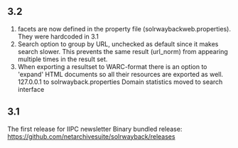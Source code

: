3.2
-----
1) facets are now  defined in the property file (solrwaybackweb.properties). They were hardcoded in 3.1
2) Search option to group by URL, unchecked as default since it makes search slower. This prevents the same result (url_norm)
from appearing multiple times in the result set.
3) When exporting a resultset to WARC-format there is an option to 'expand' HTML documents so all their resources are exported as well.
127.0.0.1 to solrwayback.properties 
 Domain statistics moved to search interface
 

3.1
-----
The first release for IIPC newsletter
Binary bundled release: https://github.com/netarchivesuite/solrwayback/releases




